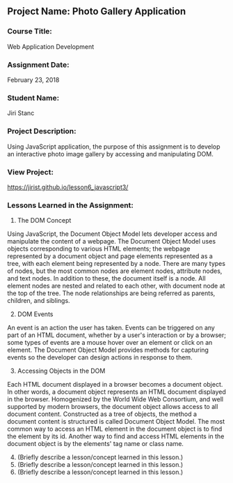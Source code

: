 ## Project Name:  Photo Gallery Application

### Course Title:
Web Application Development

### Assignment Date:  
February 23, 2018

### Student Name:  
Jiri Stanc

### Project Description:
Using JavaScript application, the purpose of this assignment is to develop an interactive photo image gallery by accessing and manipulating DOM.

### View Project:
https://jirist.github.io/lesson6_javascript3/

### Lessons Learned in the Assignment:
1. The DOM Concept

Using JavaScript, the Document Object Model lets developer access and manipulate the content of a webpage. The Document Object Model uses objects corresponding to various HTML elements; the webpage represented by a document object and page elements represented as a tree, with each element being represented by a node. There are many types of nodes, but the most common nodes are element nodes, attribute nodes, and text nodes. In addition to these, the document itself is a node. All element nodes are nested and related to each other, with document node at the top of the tree. The node relationships are being referred as parents, children, and siblings.

2. DOM Events

An event is an action the user has taken. Events can be triggered on any part of an HTML document, whether by a user's interaction or by a browser; some types of events are a mouse hover over an element or click on an element. The Document Object Model provides methods for capturing events so the developer can design actions in response to them.

3. Accessing Objects in the DOM

Each HTML document displayed in a browser becomes a document object. In other words, a document object represents an HTML document displayed in the browser. Homogenized by the World Wide Web Consortium, and well supported by modern browsers, the document object allows access to all document content. Constructed as a tree of objects, the method a document content is structured is called Document Object Model. The most common way to access an HTML element in the document object is to find the element by its id. Another way to find and access HTML elements in the document object is by the elements' tag name or class name.

4. (Briefly describe a lesson/concept learned in this lesson.)
5. (Briefly describe a lesson/concept learned in this lesson.)
6. (Briefly describe a lesson/concept learned in this lesson.)
